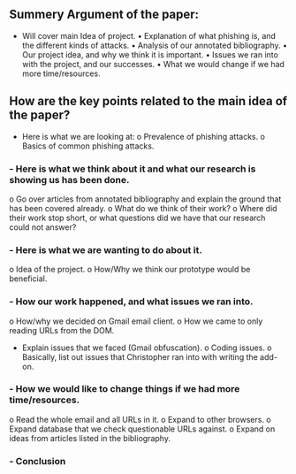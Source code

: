## Summery Argument of the paper:
-	Will cover main Idea of project. 
•	Explanation of what phishing is, and the different kinds of attacks.
•	Analysis of our annotated bibliography. 
•	Our project idea, and why we think it is important. 
•	Issues we ran into with the project, and our successes.
•	What we would change if we had more time/resources.

## How are the key points related to the main idea of the paper?
-	Here is what we are looking at:
o	Prevalence of phishing attacks.
o	Basics of common phishing attacks.

### -	Here is what we think about it and what our research is showing us has been done.
o	Go over articles from annotated bibliography and explain the ground that has been covered already.
o	What do we think of their work?
o	Where did their work stop short, or what questions did we have that our research could not answer?

### -	Here is what we are wanting to do about it.
o	Idea of the project. 
o	How/Why we think  our prototype would be beneficial.

### -	How our work happened, and what issues we ran into.
o	How/why we decided on Gmail email client.
o	How we came to only reading URLs from the DOM.
- Explain issues that we faced (Gmail obfuscation).
o	Coding issues.
o	Basically, list out issues that Christopher ran into with writing the add-on.

### -	How we would like to change things if we had more time/resources.
o	Read the whole email and all URLs in it.
o	Expand to other browsers.
o	Expand database that we check questionable URLs against.
o	Expand on ideas from articles listed in the bibliography.

### -	Conclusion
